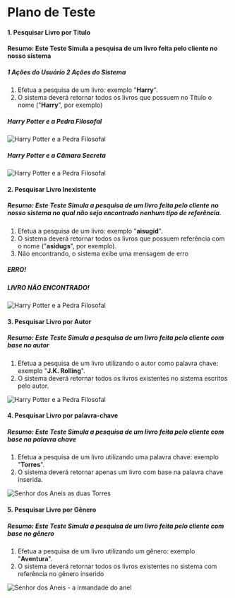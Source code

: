 # Plano de Teste

#### 1. Pesquisar Livro por Titulo

#### Resumo: Este Teste Simula a pesquisa de um livro feita pelo cliente no nosso sistema



##### **1 Ações do Usuário** **2 Ações do Sistema**
1. Efetua a pesquisa de um livro: exemplo "**Harry**".
2. O sistema deverá retornar todos os livros que possuem no Título o nome ("**Harry**", por exemplo)
##### Harry Potter e a Pedra Filosofal
![Harry Potter e a Pedra Filosofal](https://images.livrariasaraiva.com.br/imagemnet/imagem.aspx/?pro_id=443852&qld=90&l=430&a=-1)


##### Harry Potter e a Câmara Secreta
![Harry Potter e a Pedra Filosofal](https://images.livrariasaraiva.com.br/imagemnet/imagem.aspx/?pro_id=447755&qld=90&l=430&a=-1)


#### 2. Pesquisar Livro Inexistente



##### Resumo: Este Teste Simula a pesquisa de um livro feita pelo cliente no nosso sistema no qual não seja encontrado nenhum tipo de referência.
1. Efetua a pesquisa de um livro: exemplo "**aisugid**".
2. O sistema deverá retornar todos os livros que possuem referência com o nome ("**asidugs**", por exemplo). 
2. Não encontrando, o sistema exibe uma mensagem de erro
##### **ERRO!**
##### **LIVRO NÃO ENCONTRADO!**
![Harry Potter e a Pedra Filosofal](https://img-21.ccm2.net/bkATxBnlAFtXcytXtsFLEUcCDZ8=/640x/e9d7e27a6bfa4320857abdd49f215709/ccm-faq/false-2061132_640.png)

#### 3. Pesquisar Livro por Autor



##### Resumo: Este Teste Simula a pesquisa de um livro feita pelo cliente com base no autor
1. Efetua a pesquisa de um livro utilizando o autor como palavra chave: exemplo "**J.K. Rolling**".
2. O sistema deverá retornar todos os livros existentes no sistema escritos pelo autor. 

![Harry Potter e a Pedra Filosofal](http://statics.livrariacultura.net.br/products/capas_lg/935/370935.jpg)

#### 4. Pesquisar Livro por palavra-chave
##### Resumo: Este Teste Simula a pesquisa de um livro feita pelo cliente com base na palavra chave
1. Efetua a pesquisa de um livro utilizando uma palavra chave: exemplo "**Torres**".
2. O sistema deverá retornar apenas um livro com base na palavra chave inserida. 

![Senhor dos Aneis  as duas Torres](http://statics.livrariacultura.net.br/products/capas_lg/544/61544.jpg)

#### 5. Pesquisar Livro por Gênero
##### Resumo: Este Teste Simula a pesquisa de um livro feita pelo cliente com base no gênero
1. Efetua a pesquisa de um livro utilizando um gênero: exemplo "**Aventura**".
2. O sistema deverá retornar todos os livros existentes no sistema com referência no gênero inserido

![Senhor dos Aneis - a irmandade do anel](https://static.fnac-static.com/multimedia/Images/PT/NR/e7/d8/09/645351/1540-6/tsp20160818210153/O-Senhor-dos-Aneis-Vol-1-Edicao-Limitada.jpg)





